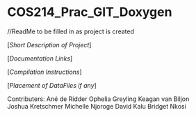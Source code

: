 # COS214_Prac_GIT_Doxygen

//ReadMe to be filled in as project is created


[*Short Description of Project*]

[*Documentation Links*]

[*Compilation Instructions*]

[*Placement of DataFiles if any*]


Contributers:
    Ané de Ridder                Ophelia Greyling            Keagan van Biljon                 
    Joshua Kretschmer            Michelle Njoroge            David Kalu
    Bridget Nkosi
